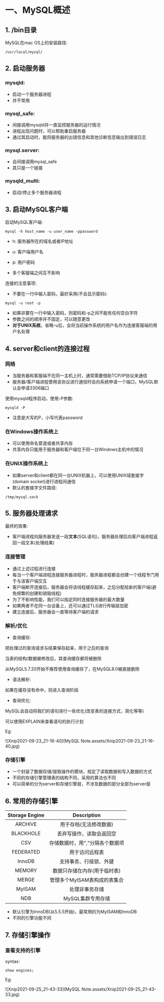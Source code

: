 # 一、MySQL概述



## 1. /bin目录



MySQL在mac OS上的安装路径:

```shell
/usr/local/mysql/
```





## 2. 启动服务器



### mysqld:

- 启动一个服务器进程
- 并不常用





### mysql_safe:

- 间接调用mysqld并一直监控服务器的运行情况
- 进程出现问题时，可以帮助重启服务器
- 通过其启动时，能将服务器的出错信息和其他诊断信息输出到错误日志





### mysql.server:

- 会间接调用mysql_safe
- 其只是一个链接





### mysqld_multi:

- 启动/停止多个服务器进程











## 3. 启动MySQL客户端



启动MySQL客户端:

```shell
mysql -h host_name -u user_name -ppassword
```

- h: 服务器所在的域名或者IP地址
- u: 客户端用户名
- p: 用户密码



- 多个客服端之间互不影响





连接的注意事项:

- 不要在一行中输入密码，最好采用(不会显示密码):

```shell
mysql -u root -p
```





- 如果非要在一行中输入密码，则密码和-p之间不能有任何空白字符
- 参数之间的顺序并不固定，可以随意更改
- **对于UNIX系统**，省略-u后，会将当前操作系统的用户名作为连接客服端的用户名处理











## 4. server和client的连接过程



### 网络

- 当服务器和客服端不在同一主机上时，通常需要借助TCP/IP协议来通信
- 服务器/客户端进程使用该协议进行通信时会向系统申请一个端口，MySQL默认会申请3306端口

使用mysqld程序启动，使用-P参数:

```shell
mysqld -P
```

- 注意是大写的P，小写代表password









### 在Windows操作系统上

- 可以使用命名管道或者共享内存
- 共享内存只能用于服务器和客户端位于同一台Windows主机中的情况





### 在UNIX操作系统上

- 如果server和client都在同一台UNIX机器上，可以使用UNIX域套接字(domain socket)进行进程间通信
- 默认的套接字文件路径:

```shell
/tmp/mysql.sock
```













## 5. 服务器处理请求

最终的效果:

- 客户端进程向服务器发送一段**文本**(SQL语句)，服务器处理后向客户端进程返回一段文本(处理结果)





### 连接管理

- 通过上述过程进行连接
- 每当一个客户端进程连接服务器进程时，服务器进程都会创建一个线程专门用于与该客户端交互
- 客户端断开连接后，服务器会将该线程缓存起来，之后分配给新的客户端(避免频繁的创建和销毁线程)
- 为了不影响性能，我们可以指定同时连接服务器的最大数量
- 如果两者不在同一台设备上，还可以通过TLS进行传输层加密
- 建立连接后，服务器会一直等待客户端的请求







### 解析/优化

- 查询缓存:

把处理过的查询请求与结果保存起来，用于之后的查询

当表的结构/数据被修改后，其查询缓存都将被删除

从MySQL5.7.20开始不推荐使用查询缓存了，在MySQL8.0被直接删除





- 语法解析:

如果在缓存没有命中，则进入查询阶段





- 查询优化:

MySQL会自动将我们的语句进行一些优化(改变表的连接方式，简化等等)

可以使用EXPLAIN来查看语句的执行计划

Eg:

![Xnip2021-09-23_21-16-40](MySQL Note.assets/Xnip2021-09-23_21-16-40.jpg)









### 存储引擎

- 一个封装了数据存储/提取操作的模块，规定了读取数据和写入数据的方式
- 不同的存储引擎管理表的结构不同，采用的算法也不同
- 可以简单的分为server和存储引擎层，不涉及数据的部分全部为server层









## 6. 常用的存储引擎

| Storage Engine |           Description           |
| :------------: | :-----------------------------: |
|    ARCHIVE     |     用于存档(无法修改数据)      |
|   BLACKHOLE    |    丢弃写操作，读取会返回空     |
|      CSV       | 存储数据时，用","分隔各个数据项 |
|   FEDERATED    |         用于访问远程表          |
|     InnoDB     |     支持事务、行级锁、外键      |
|     MEMORY     |  数据只存储在内存(用于临时表)   |
|     MERGE      |  管理多个MyISAM表构成的表集合   |
|     MyISAM     |         处理非事务存储          |
|      NDB       |        MySQL集群专用存储        |

- 默认引擎为InnoDB(从5.5.5开始)，最常用的为MyISAM和InnoDB
- 不同的引擎功能不同









## 7. 存储引擎操作





### 查看支持的引擎

syntax:

```mysql
show engines;
```



Eg:

![Xnip2021-09-25_21-43-33](MySQL Note.assets/Xnip2021-09-25_21-43-33.jpg)











